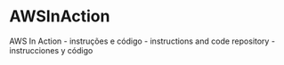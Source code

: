# AWSInAction
AWS In Action - instruções e código - instructions and code repository - instrucciones y código
